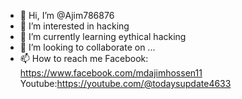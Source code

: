 - 👋 Hi, I’m @Ajim786876
- 👀 I’m interested in hacking 
- 🌱 I’m currently learning eythical hacking 
- 💞️ I’m looking to collaborate on ...
- 📫 How to reach me 
Facebook: https://www.facebook.com/mdajimhossen11		 	 
Youtube:https://youtube.com/@todaysupdate4633

<!---
Ajim786876/Ajim786876 is a ✨ special ✨ repository because its `README.md` (this file) appears on your GitHub profile.
You can click the Preview link to take a look at your changes.
--->
